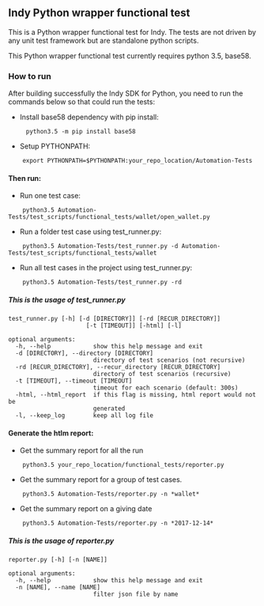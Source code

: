 ## Indy Python wrapper functional test

This is a Python wrapper functional test for Indy. The tests are not driven by any unit test framework but are standalone python scripts.

This Python wrapper functional test currently requires python 3.5, base58.

### How to run

After building successfully the Indy SDK for Python, you need to run the commands below so that could run the tests:

- Install base58 dependency with pip install: 
```
     python3.5 -m pip install base58
```
- Setup PYTHONPATH: 
```
    export PYTHONPATH=$PYTHONPATH:your_repo_location/Automation-Tests
```

#### Then run:
- Run one test case:
```
    python3.5 Automation-Tests/test_scripts/functional_tests/wallet/open_wallet.py
```
- Run a folder test case using test_runner.py:
```
    python3.5 Automation-Tests/test_runner.py -d Automation-Tests/test_scripts/functional_tests/wallet
```
- Run all test cases in the project using test_runner.py:
```    
    python3.5 Automation-Tests/test_runner.py -rd
```

##### This is the usage of test_runner.py
```
test_runner.py [-h] [-d [DIRECTORY]] [-rd [RECUR_DIRECTORY]]
                      [-t [TIMEOUT]] [-html] [-l]

optional arguments:
  -h, --help            show this help message and exit
  -d [DIRECTORY], --directory [DIRECTORY]
                        directory of test scenarios (not recursive)
  -rd [RECUR_DIRECTORY], --recur_directory [RECUR_DIRECTORY]
                        directory of test scenarios (recursive)
  -t [TIMEOUT], --timeout [TIMEOUT]
                        timeout for each scenario (default: 300s)
  -html, --html_report  if this flag is missing, html report would not be
                        generated
  -l, --keep_log        keep all log file
```
#### Generate the htlm report:
- Get the summary report for all the run
```
    python3.5 your_repo_location/functional_tests/reporter.py
```
- Get the summary report for a group of test cases.
```
    python3.5 Automation-Tests/reporter.py -n *wallet*
```
- Get the summary report on a giving date
```
    python3.5 Automation-Tests/reporter.py -n *2017-12-14*
``` 

##### This is the usage of reporter.py
```
reporter.py [-h] [-n [NAME]]

optional arguments:
  -h, --help            show this help message and exit
  -n [NAME], --name [NAME]
                        filter json file by name
```
